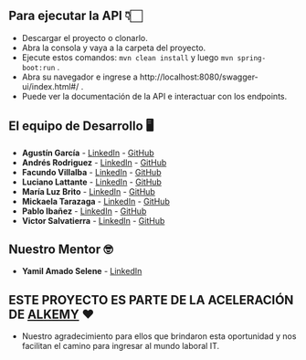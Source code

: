 ## Para ejecutar la API 👇🏻
* Descargar el proyecto o clonarlo.
* Abra la consola y vaya a la carpeta del proyecto.
* Ejecute estos comandos: ``` mvn clean install ```  y luego ``` mvn spring-boot:run ``` .
* Abra su navegador e ingrese a http://localhost:8080/swagger-ui/index.html#/ .
* Puede ver la documentación de la API e interactuar con los endpoints.

## El equipo de Desarrollo 🖥️

* **Agustín García** - [LinkedIn](https://www.linkedin.com/in/agustin-garcia-1303191b1 ) - [GitHub](https://github.com/agusgar409)
* **Andrés Rodriguez** - [LinkedIn](https://www.linkedin.com/in/andres-rodriguez-60a166208/) - [GitHub](https://github.com/AndrRod)
* **Facundo Villalba** - [LinkedIn](https://www.linkedin.com/in/facundo-villalba-a7909238/) - [GitHub](https://github.com/facuvillalba)
* **Luciano Lattante** - [LinkedIn](https://www.linkedin.com/in/luciano-lattante) - [GitHub](https://github.com/lucianoLattante)
* **María Luz Brito** - [LinkedIn](https://www.linkedin.com/in/maria-luz-brito/) - [GitHub](https://github.com/britomluz)
* **Mickaela Tarazaga** - [LinkedIn](https://www.linkedin.com/in/mickaelatarazaga/) - [GitHub](https://www.linkedin.com/in/mickaelatarazaga/)
* **Pablo Ibañez** - [LinkedIn](https://www.linkedin.com/in/pablo-ibañez-442046218/ ) - [GitHub](https://github.com/kbza91)
* **Victor Salvatierra** - [LinkedIn](https://www.linkedin.com/in/victor-salvatierra-910a88211/) - [GitHub](https://github.com/salvatierra1)

## Nuestro Mentor 🤓
* **Yamil Amado Selene** - [LinkedIn](https://www.linkedin.com/in/yamil-amado-selene/) 

## ESTE PROYECTO ES PARTE DE LA ACELERACIÓN DE [ALKEMY](https://www.alkemy.org/) ❤️

* Nuestro agradecimiento para ellos que brindaron esta oportunidad y nos facilitan el camino para ingresar al mundo laboral IT.
